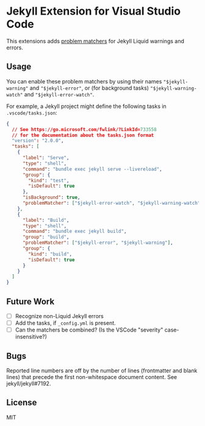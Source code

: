 # Jekyll Extension for Visual Studio Code

This extensions adds [problem
matchers](https://code.visualstudio.com/docs/editor/tasks#_processing-task-output-with-problem-matchers)
for Jekyll Liquid warnings and errors.

## Usage

You can enable these problem matchers by using their names `"$jekyll-warning"`
and `"$jekyll-error"`, or (for background tasks) `"$jekyll-warning-watch"` and
`"$jekyll-error-watch"`.

For example, a Jekyll project might define the following tasks in
`.vscode/tasks.json`:

```json
{
  // See https://go.microsoft.com/fwlink/?LinkId=733558
  // for the documentation about the tasks.json format
  "version": "2.0.0",
  "tasks": [
    {
      "label": "Serve",
      "type": "shell",
      "command": "bundle exec jekyll serve --livereload",
      "group": {
        "kind": "test",
        "isDefault": true
      },
      "isBackground": true,
      "problemMatcher": ["$jekyll-error-watch", "$jekyll-warning-watch"]
    },
    {
      "label": "Build",
      "type": "shell",
      "command": "bundle exec jekyll build",
      "group": "build",
      "problemMatcher": ["$jekyll-error", "$jekyll-warning"],
      "group": {
        "kind": "build",
        "isDefault": true
      }
    }
  ]
}
```

## Future Work

* [ ] Recognize non-Liquid Jekyll errors
* [ ] Add the tasks, if `_config.yml` is present.
* [ ] Can the matchers be combined? (Is the VSCode "severity" case-insensitive?)

## Bugs

Reported line numbers are off by the number of lines (frontmatter and blank
lines) that precede the first non-whitespace document content. See
jekyll/jekyll#7192.

## License

MIT
